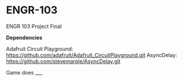 # ENGR-103
ENGR 103 Project Final

**Dependencies**

Adafruit Circuit Playground: https://github.com/adafruit/Adafruit_CircuitPlayground.git
AsyncDelay: https://github.com/stevemarple/AsyncDelay.git

Game does ___
